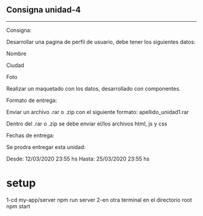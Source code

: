 ## Consigna unidad-4 
--------------------
Consigna:

Desarrollar una pagina de perfil de usuario, debe tener los siguientes datos:

Nombre

Ciudad

Foto

Realizar un maquetado con los datos, desarrollado con componentes.

Formato de entrega:

Enviar un archivo .rar o .zip con el siguiente formato: apellido_unidad1.rar

Dentro del .rar o .zip se debe enviar el/los archivos html, js y css 

Fechas de entrega:

Se prodra entregar esta unidad:

Desde: 12/03/2020 23:55 hs
Hasta: 25/03/2020 23:55 hs

# setup

1-cd my-app/server npm run server
2-en otra terminal en el directorio root npm start
